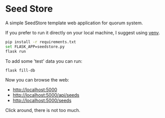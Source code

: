 # Seed Store

A simple SeedStore template web application for quorum system.

If you prefer to run it directly on your local machine, I suggest using
[venv](https://docs.python.org/3/library/venv.html).

```sh
pip install -r requirements.txt
set FLASK_APP=seedstore.py
flask run
```

To add some 'test' data you can run:

```sh
flask fill-db
```

Now you can browse the web:

- <http://localhost:5000>
- <http://localhost:5000/api/seeds>
- <http://localhost:5000/seeds>

Click around, there is not too much.
